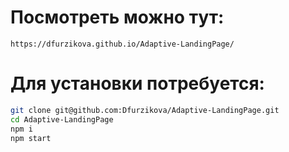 # Посмотреть можно тут:
```https://dfurzikova.github.io/Adaptive-LandingPage/```

# Для установки потребуется:
```sh
git clone git@github.com:Dfurzikova/Adaptive-LandingPage.git
cd Adaptive-LandingPage
npm i
npm start
```